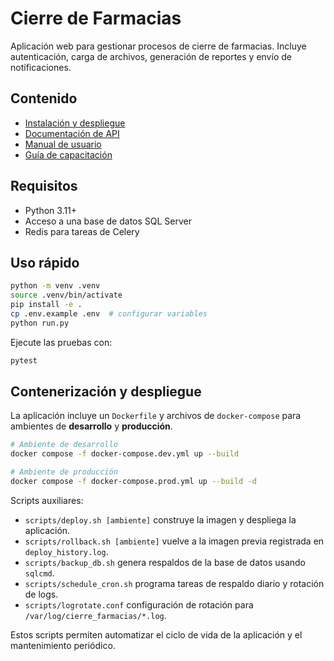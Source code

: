 # Cierre de Farmacias

Aplicación web para gestionar procesos de cierre de farmacias. Incluye autenticación, carga de archivos, generación de reportes
y envío de notificaciones.

## Contenido

- [Instalación y despliegue](docs/installation_and_deployment.md)
- [Documentación de API](docs/api/README.md)
- [Manual de usuario](docs/user_manual.md)
- [Guía de capacitación](docs/onboarding_guide.md)

## Requisitos

- Python 3.11+
- Acceso a una base de datos SQL Server
- Redis para tareas de Celery

## Uso rápido

```bash
python -m venv .venv
source .venv/bin/activate
pip install -e .
cp .env.example .env  # configurar variables
python run.py
```

Ejecute las pruebas con:

```bash
pytest
```

## Contenerización y despliegue

La aplicación incluye un `Dockerfile` y archivos de `docker-compose` para ambientes de **desarrollo** y **producción**.

```bash
# Ambiente de desarrollo
docker compose -f docker-compose.dev.yml up --build

# Ambiente de producción
docker compose -f docker-compose.prod.yml up --build -d
```

Scripts auxiliares:

- `scripts/deploy.sh [ambiente]` construye la imagen y despliega la aplicación.
- `scripts/rollback.sh [ambiente]` vuelve a la imagen previa registrada en `deploy_history.log`.
- `scripts/backup_db.sh` genera respaldos de la base de datos usando `sqlcmd`.
- `scripts/schedule_cron.sh` programa tareas de respaldo diario y rotación de logs.
- `scripts/logrotate.conf` configuración de rotación para `/var/log/cierre_farmacias/*.log`.

Estos scripts permiten automatizar el ciclo de vida de la aplicación y el mantenimiento periódico.
